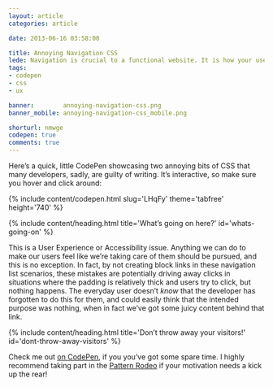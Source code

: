 ```yaml
---
layout: article
categories: article

date: 2013-06-16 03:58:00

title: Annoying Navigation CSS
lede: Navigation is crucial to a functional website. It is how your users find the information they're after; get it right, and your users are happy—get it wrong, and they go insane!
tags:
- codepen
- css
- ux

banner:        annoying-navigation-css.png
banner_mobile: annoying-navigation-css_mobile.png

shorturl: nmwge
codepen: true
comments: true
---
```



Here’s a quick, little CodePen showcasing two annoying bits of CSS that many developers, sadly, are guilty of writing. It’s interactive, so make sure you hover and click around:

{% include content/codepen.html slug='LHqFy' theme='tabfree' height='740' %}


{% include content/heading.html title='What’s going on here?' id='whats-going-on' %}

This is a User Experience or Accessibility issue. Anything we can do to make our users feel like we’re taking care of them should be pursued, and this is no exception. In fact, by not creating block links in these navigation list scenarios, these mistakes are potentially driving away clicks in situations where the padding is relatively thick and users try to click, but nothing happens. The everyday user doesn’t *know* that the developer has forgotten to do this for them, and could easily think that the intended purpose was nothing, when in fact we’ve got some juicy content behind that link.


{% include content/heading.html title='Don’t throw away your visitors!' id='dont-throw-away-visitors' %}

Check me out [on CodePen](http://codepen.io/chrisburnell "Chris Burnell on Codepen"), if you you’ve got some spare time. I highly recommend taking part in the [Pattern Rodeo](http://blog.codepen.io/rodeo/ "The Pattern Rodeo") if your motivation needs a kick up the rear!
